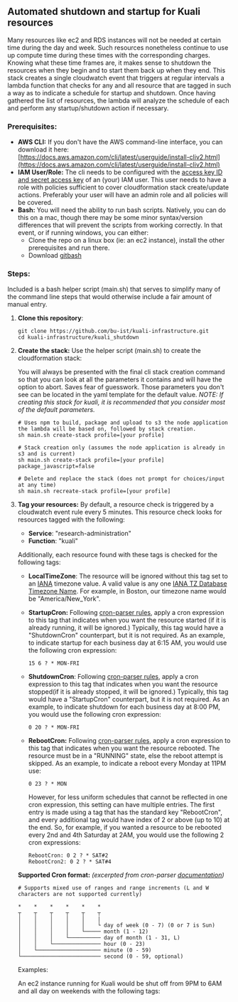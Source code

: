 ## Automated shutdown and startup for Kuali resources

Many resources like ec2 and RDS instances will not be needed at certain time during the day and week.
Such resources nonetheless continue to use up compute time during these times with the corresponding charges.
Knowing what these time frames are, it makes sense to shutdown the resources when they begin and to start them back up when they end.
This stack creates a single cloudwatch event that triggers at regular intervals a lambda function that checks for any and all resource that are tagged in such a way as to indicate a schedule for startup and shutdown.
Once having gathered the list of resources, the lambda will analyze the schedule of each and perform any startup/shutdown action if necessary.



### Prerequisites:

- **AWS CLI:** 
  If you don't have the AWS command-line interface, you can download it here:
  [https://docs.aws.amazon.com/cli/latest/userguide/install-cliv2.html](https://docs.aws.amazon.com/cli/latest/userguide/install-cliv2.html)
- **IAM User/Role:**
  The cli needs to be configured with the [access key ID and secret access key](https://docs.aws.amazon.com/general/latest/gr/aws-sec-cred-types.html#access-keys-and-secret-access-keys) of an (your) IAM user. This user needs to have a role with policies sufficient to cover cloudformation stack create/update actions. Preferably your user will have an admin role and all policies will be covered.
- **Bash:**
  You will need the ability to run bash scripts. Natively, you can do this on a mac, though there may be some minor syntax/version differences that will prevent the scripts from working correctly. In that event, or if running windows, you can either:
  - Clone the repo on a linux box (ie: an ec2 instance), install the other prerequisites and run there.
  - Download [gitbash](https://git-scm.com/downloads)



### Steps:

Included is a bash helper script (main.sh) that serves to simplify many of the command line steps that would otherwise include a fair amount of manual entry. 

1. **Clone this repository**:

   ```
   git clone https://github.com/bu-ist/kuali-infrastructure.git
   cd kuali-infrastructure/kuali_shutdown
   ```

2. **Create the stack:**
   Use the helper script (main.sh) to create the cloudformation stack:

   You will always be presented with the final cli stack creation command so that you can look at all the parameters it contains and will have the option to abort. Saves fear of guesswork. Those parameters you don't see can be located in the yaml template for the default value.
   *NOTE: If creating this stack for kuali, it is recommended that you consider most of the default parameters.*

   ```
   # Uses npm to build, package and upload to s3 the node application the lambda will be based on, followed by stack creation.
   sh main.sh create-stack profile=[your profile]
   
   # Stack creation only (assumes the node application is already in s3 and is current)
   sh main.sh create-stack profile=[your profile] package_javascript=false
   
   # Delete and replace the stack (does not prompt for choices/input at any time)
   sh main.sh recreate-stack profile=[your profile]
   ```

3. **Tag your resources:**
   By default, a resource check is triggered by a cloudwatch event rule every 5 minutes.
   This resource check looks for resources tagged with the following:

   - **Service**: "research-administration"
   - **Function**: "kuali"

   Additionally, each resource found with these tags is checked for the following tags:

   - **LocalTimeZone**:
     The resource will be ignored without this tag set to an [IANA](https://www.iana.org/time-zones) timezone value. A valid value is any one [IANA TZ Database Timezone Name](https://en.wikipedia.org/wiki/List_of_tz_database_time_zones).
     For example, in Boston, our timezone name would be "America/New_York".

   - **StartupCron:**
     Following [cron-parser rules](https://www.npmjs.com/package/cron-parser), apply a cron expression to this tag that indicates when you want the resource started (if it is already running, it will be ignored.) Typically, this tag would have a "ShutdownCron" counterpart, but it is not required.
     As an example, to indicate startup for each business day at 6:15 AM, you would use the following cron expression:

     ```
     15 6 ? * MON-FRI
     ```

   - **ShutdownCron**:
     Following [cron-parser rules](https://www.npmjs.com/package/cron-parser), apply a cron expression to this tag that indicates when you want the resource stopped(if it is already stopped, it will be ignored.) Typically, this tag would have a "StartupCron" counterpart, but it is not required.
     As an example, to indicate shutdown for each business day at 8:00 PM, you would use the following cron expression: 

     ```
     0 20 ? * MON-FRI
     ```

   - **RebootCron:**
     Following [cron-parser rules](https://www.npmjs.com/package/cron-parser), apply a cron expression to this tag that indicates when you want the resource rebooted. The resource must be in a "RUNNING" state, else the reboot attempt is skipped. As an example, to indicate a reboot every Monday at 11PM use:

     ```
     0 23 ? * MON
     ```

     However, for less uniform schedules that cannot be reflected in one cron expression, this setting can have multiple entries. The first entry is made using a tag that has the standard key "RebootCron", and every additional tag would have index of 2 or above (up to 10) at the end. So, for example, if you wanted a resource to be rebooted every 2nd and 4th Saturday at 2AM, you would use the following 2 cron expressions:

     ```
     RebootCron: 0 2 ? * SAT#2
     RebootCron2: 0 2 ? * SAT#4
     ```

   

   **Supported Cron format:** *(excerpted from cron-parser [documentation](https://www.npmjs.com/package/cron-parser))*

   ```
   # Supports mixed use of ranges and range increments (L and W characters are not supported currently)
   
   *    *    *    *    *    *
   ┬    ┬    ┬    ┬    ┬    ┬
   │    │    │    │    │    |
   │    │    │    │    │    └ day of week (0 - 7) (0 or 7 is Sun)
   │    │    │    │    └───── month (1 - 12)
   │    │    │    └────────── day of month (1 - 31, L)
   │    │    └─────────────── hour (0 - 23)
   │    └──────────────────── minute (0 - 59)
   └───────────────────────── second (0 - 59, optional)
   ```

   Examples:

   An ec2 instance running for Kuali would be shut off from 9PM to 6AM and all day on weekends with the following tags:

   

